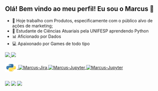 ## Olá! Bem vindo ao meu perfil! Eu sou o Marcus 👻

- 🔭 Hoje trabalho com Produtos, especificamente com o público alvo de ações de marketing;
- 📖 Estudante de Ciências Atuariais pela UNIFESP aprendendo Python 
- 📊 Aficionado por Dados
- 💻 Apaixonado por Games de todo tipo
 
 <div>
 <a href="https://github.com/marcusferreira16">
  <img height="180em" src="https://github-readme-stats.vercel.app/api?username=marcusferreira16&show_icons=true&theme=dracula&include_all_commits=true&count_private=true"/>
  <img height="180em" src="https://github-readme-stats.vercel.app/api/top-langs/?username=marcusferreira16&layout=compact&langs_count=7&theme=dracula"/>
</div>
<div style="display: inline_block"><br>
  <img align="center" alt="Marcus-Python" height="30" width="40" src="https://raw.githubusercontent.com/devicons/devicon/master/icons/python/python-original.svg">
  <img align="center" alt="Marcus-Jira" height="30" width="40" src="https://cdn.jsdelivr.net/gh/devicons/devicon/icons/jira/jira-original.svg" />
  <img align="center" alt="Marcus-Jupyter" height="30" width="40" src="https://cdn.jsdelivr.net/gh/devicons/devicon/icons/jupyter/jupyter-original.svg" />
  <img align="center" alt="Marcus-Jupyter" height="30" width="40" src="https://cdn.jsdelivr.net/gh/devicons/devicon/icons/r/r-original.svg" />
</div>
 
 ## 
 
 <div> 
  <a href="https://instagram.com/mferreira16._" target="_blank"><img src="https://img.shields.io/badge/-Instagram-%23E4405F?style=for-the-badge&logo=instagram&logoColor=white" target="_blank"></a>
  <a href = "mailto:mferreira1611@outlook.com.br"><img src="https://img.shields.io/badge/Microsoft_Outlook-0078D4?style=for-the-badge&logo=microsoft-outlook&logoColor=white" target="_blank"></a>
  <a href="https://www.linkedin.com/in/marcusvdsferreira" target="_blank"><img src="https://img.shields.io/badge/-LinkedIn-%230077B5?style=for-the-badge&logo=linkedin&logoColor=white" target="_blank"></a> 
  
 </div>
 
